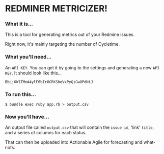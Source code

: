 # REDMINER METRICIZER!

### What it is...

This is a tool for generating metrics out of your Redmine issues. 

Right now, it's mainly targeting the number of Cycletime. 

### What you'll need...

An `API KEY`. You can get it by going to the settings and generating a new `API KEY`. It should look like this...

    BbLjOW1TMnA4ylF6bIr8GRKSbeVxPyQzGw8PdNiJ

### To run this...

    $ bundle exec ruby app.rb > output.csv

### Now you'll have...

An output file called `output.csv` that will contain the `issue id`, 'link' `title`, and a series of columns for each status.

That can then be uploaded into Actionable Agile for forecasting and what-nots.
